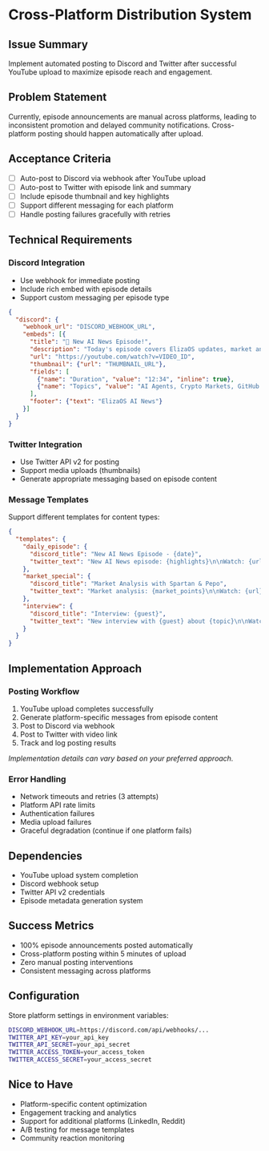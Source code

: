 # Cross-Platform Distribution System

## Issue Summary  
Implement automated posting to Discord and Twitter after successful YouTube upload to maximize episode reach and engagement.

## Problem Statement
Currently, episode announcements are manual across platforms, leading to inconsistent promotion and delayed community notifications. Cross-platform posting should happen automatically after upload.

## Acceptance Criteria
- [ ] Auto-post to Discord via webhook after YouTube upload
- [ ] Auto-post to Twitter with episode link and summary
- [ ] Include episode thumbnail and key highlights
- [ ] Support different messaging for each platform
- [ ] Handle posting failures gracefully with retries

## Technical Requirements

### Discord Integration
- Use webhook for immediate posting
- Include rich embed with episode details
- Support custom messaging per episode type

```json
{
  "discord": {
    "webhook_url": "DISCORD_WEBHOOK_URL",
    "embeds": [{
      "title": "🤖 New AI News Episode!",
      "description": "Today's episode covers ElizaOS updates, market analysis with Spartan & Pepo, and ecosystem news.",
      "url": "https://youtube.com/watch?v=VIDEO_ID",
      "thumbnail": {"url": "THUMBNAIL_URL"},
      "fields": [
        {"name": "Duration", "value": "12:34", "inline": true},
        {"name": "Topics", "value": "AI Agents, Crypto Markets, GitHub Updates", "inline": true}
      ],
      "footer": {"text": "ElizaOS AI News"}
    }]
  }
}
```

### Twitter Integration  
- Use Twitter API v2 for posting
- Support media uploads (thumbnails) 
- Generate appropriate messaging based on episode content

### Message Templates
Support different templates for content types:

```json
{
  "templates": {
    "daily_episode": {
      "discord_title": "New AI News Episode - {date}",
      "twitter_text": "New AI News episode: {highlights}\n\nWatch: {url}"
    },
    "market_special": {
      "discord_title": "Market Analysis with Spartan & Pepo",
      "twitter_text": "Market analysis: {market_points}\n\nWatch: {url}"
    },
    "interview": {
      "discord_title": "Interview: {guest}",
      "twitter_text": "New interview with {guest} about {topic}\n\nWatch: {url}"
    }
  }
}
```

## Implementation Approach

### Posting Workflow
1. YouTube upload completes successfully
2. Generate platform-specific messages from episode content
3. Post to Discord via webhook
4. Post to Twitter with video link
5. Track and log posting results

*Implementation details can vary based on your preferred approach.*

### Error Handling
- Network timeouts and retries (3 attempts)
- Platform API rate limits
- Authentication failures
- Media upload failures
- Graceful degradation (continue if one platform fails)

## Dependencies
- YouTube upload system completion
- Discord webhook setup
- Twitter API v2 credentials
- Episode metadata generation system

## Success Metrics
- 100% episode announcements posted automatically
- Cross-platform posting within 5 minutes of upload
- Zero manual posting interventions
- Consistent messaging across platforms

## Configuration
Store platform settings in environment variables:

```bash
DISCORD_WEBHOOK_URL=https://discord.com/api/webhooks/...
TWITTER_API_KEY=your_api_key
TWITTER_API_SECRET=your_api_secret
TWITTER_ACCESS_TOKEN=your_access_token
TWITTER_ACCESS_SECRET=your_access_secret
```

## Nice to Have
- Platform-specific content optimization
- Engagement tracking and analytics
- Support for additional platforms (LinkedIn, Reddit)
- A/B testing for message templates
- Community reaction monitoring 